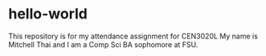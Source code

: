 # hello-world
This repository is for my attendance assignment for CEN3020L
My name is Mitchell Thai and I am a Comp Sci BA sophomore at FSU.
